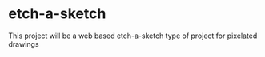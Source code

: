 # etch-a-sketch

This project will be a web based etch-a-sketch type of project for pixelated drawings